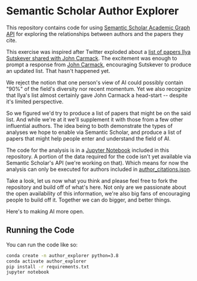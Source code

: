 # Semantic Scholar Author Explorer

This repository contains code for using [Semantic Scholar Academic Graph API](https://www.semanticscholar.org/product/api)
for exploring the relationships between authors and the papers they cite.

This exercise was inspired after Twitter exploded about a [list of papers
Ilya Sutskever shared with John Carmack](https://twitter.com/xlr8harder/status/1621528198097047553).
The excitement was enough to prompt a response from [John Carmack](https://twitter.com/ID_AA_Carmack/status/1622673143469858816),
encouraging Sutskever to produce an updated list. That hasn't happened yet.

We reject the notion that one person's view of AI could possibly contain "90%"
of the field's diversity nor recent momentum. Yet we also recognize that Ilya's list almost
certainly gave John Carmack a head-start -- despite it's limited perspective.

So we figured we'd try to produce a list of papers that might be on the
said list. And while we're at it we'll supplement it with those from a few other 
influential authors. The idea being to both demonstrate the types of analyses 
we hope to enable via Semantic Scholar, and produce a list of papers that might help
people enter and understand the field of AI.

The code for the analysis is in a [Jupyter Notebook](./AuthorTopCitedPapers.ipynb)
included in this repository. A portion of the data required for the code isn't
yet available via Semantic Scholar's API (we're working on that). Which means for now
the analysis can only be executed for authors included in [author_citations.json](./author_citations.json).

Take a look, let us now what you think and please feel free to fork the repository
and build off of what's here. Not only are we passionate about the open availability 
of this information, we're also big fans of encouraging people to build off it. 
Together we can do bigger, and better things.

Here's to making AI more open.

## Running the Code

You can run the code like so:

```bash
conda create -n author_explorer python=3.8
conda activate author_explorer
pip install -r requirements.txt
jupyter notebook
```

